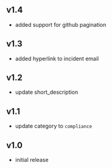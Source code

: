 v1.4
-----
- added support for github pagination

v1.3
-----
- added hyperlink to incident email

v1.2
-----
- update short_description

v1.1
-----
- update category to `compliance`

v1.0
-----
- initial release